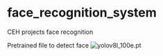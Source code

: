 # face_recognition_system
CEH projects face recognition

Pretrained file to detect face ![yolov8l_100e.pt](https://drive.google.com/file/d/1iHL-XjvzpbrE8ycVqEbGla4yc1dWlSWU/view)